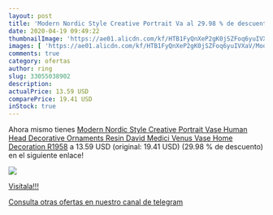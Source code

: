 ```yaml
---
layout: post
title: 'Modern Nordic Style Creative Portrait Va al 29.98 % de descuento'
date: 2020-04-19 09:49:22
thumbnailImage: 'https://ae01.alicdn.com/kf/HTB1FyQnXeP2gK0jSZFoq6yuIVXaV/Modern-Nordic-Style-Creative-Portrait-Vase-Human-Head-Decorative-Ornaments-Resin-David-Medici-Venus-Vase-Home.jpg_350x350._SL200_.jpg'
images: [ 'https://ae01.alicdn.com/kf/HTB1FyQnXeP2gK0jSZFoq6yuIVXaV/Modern-Nordic-Style-Creative-Portrait-Vase-Human-Head-Decorative-Ornaments-Resin-David-Medici-Venus-Vase-Home.jpg_350x350._SL200_.jpg' ]
comments: true
category: ofertas
author: ring
slug: 33055038902
description:
actualPrice: 13.59 USD
comparePrice: 19.41 USD
inStock: true
---
```


Ahora mismo tienes [Modern Nordic Style Creative Portrait Vase Human Head Decorative Ornaments Resin David Medici Venus Vase Home Decoration R1958](https://www.amazon.com/dp/33055038902/?tag=redken08-20) a 13.59 USD (original: 19.41 USD) (29.98 %  de descuento) en el siguiente enlace!

[![](https://ae01.alicdn.com/kf/HTB1FyQnXeP2gK0jSZFoq6yuIVXaV/Modern-Nordic-Style-Creative-Portrait-Vase-Human-Head-Decorative-Ornaments-Resin-David-Medici-Venus-Vase-Home.jpg_350x350._SL200_.jpg)](https://www.amazon.com/dp/33055038902/?tag=redken08-20)

[Visítala!!!](https://www.amazon.com/dp/33055038902/?tag=redken08-20)

[Consulta otras ofertas en nuestro canal de telegram](https://t.me/s/ofertas25)
